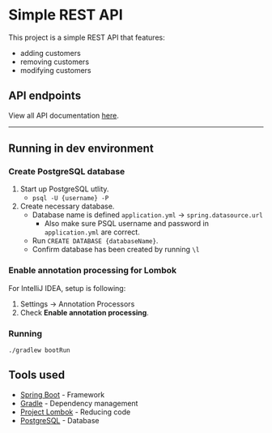 # Simple REST API

This project is a simple REST API that features:
- adding customers
- removing customers
- modifying customers

## API endpoints
View all API documentation [here](API_DOC.md).

---

## Running in dev environment

### Create PostgreSQL database

1. Start up PostgreSQL utlity.
    - `psql -U {username} -P`
2. Create necessary database.
    - Database name is defined `application.yml` -> `spring.datasource.url`
        - Also make sure PSQL username and password in `application.yml` are correct.
    - Run `CREATE DATABASE {databaseName}`.
    - Confirm database has been created by running `\l`

### Enable annotation processing for Lombok

For IntelliJ IDEA, setup is following:

1. Settings -> Annotation Processors
2. Check **Enable annotation processing**.

### Running

`./gradlew bootRun`

## Tools used

* [Spring Boot](https://spring.io/projects/spring-boot) - Framework
* [Gradle](https://gradle.org) - Dependency management
* [Project Lombok](https://projectlombok.org) - Reducing code
* [PostgreSQL](https://www.postgresql.org) - Database